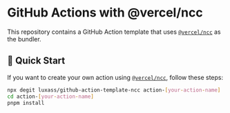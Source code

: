 # GitHub Actions with @vercel/ncc

This repository contains a GitHub Action template that uses [`@vercel/ncc`](https://github.com/vercel/ncc) as the bundler.

## 🚀 Quick Start

If you want to create your own action using [`@vercel/ncc`](https://github.com/vercel/ncc), follow these steps:

```bash
npx degit luxass/github-action-template-ncc action-[your-action-name]
cd action-[your-action-name]
pnpm install
```

